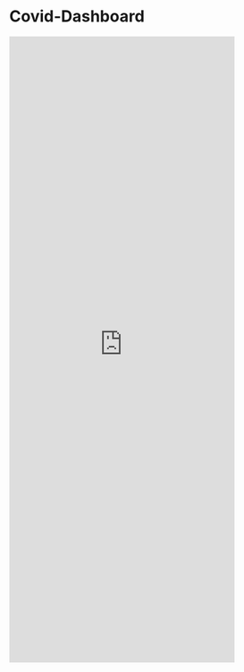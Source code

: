 # Covid-Dashboard


<iframe title="COVID-19 Dashboard" width="80%" height="1120.5" src="https://app.powerbi.com/view?r=eyJrIjoiMjQ1YzkyMzItNmEzOS00NmExLWIwODQtN2FlMWU3YzQ1NmUzIiwidCI6ImUyZDIxNWM1LTc5MDgtNDYxNi1hMmE0LTY2NzkwYmEyMjFiMiJ9&pageName=ReportSection" frameborder="0" allowFullScreen="true"></iframe>
